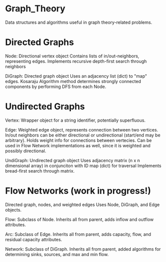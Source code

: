 # Graph_Theory
Data structures and algorithms useful in graph theory-related problems.

# Directed Graphs
Node:	        Directional vertex object
               Contains lists of in/out-neighbors, representing edges.
 	          Implements recursive depth-first search through neighbors
        
DiGraph:        Directed graph object
                Uses an adjacency list (dict) to "map" edges.
                Kosaraju Algorithm method determines strongly connected components by performing DFS from each Node.
          
# Undirected Graphs
Vertex:         Wrapper object for a string identifier, potentially superfluous.

Edge:           Weighted edge object, represents connection between two vertices. In/out neighbors can be either directional or undirectional (start/end may be arbitrary).
                Holds weight info for connections between vertecies.
                Can be used in Flow Network implementations as well, since it is weighted and possibly directional.
        
UndiGraph:      Undirected graph object
                Uses adjacency matrix (n x n dimensional array) in conjunciton with ID map (dict) for traversal
                Implements bread-first search through matrix.
            
# Flow Networks (work in progress!)
Directed graph, nodes, and weighted edges
Uses Node, DiGraph, and Edge objects.

Flow:           Subclass of Node. Inherits all from parent, adds inflow and outflow attributes.

Arc:            Subclass of Edge. Inherits all from parent, adds capacity, flow, and residual capacity attributes.

Network:        Subclass of DiGraph. Inherits all from parent, added algorithms for determining sinks, sources, and max and min flow.
